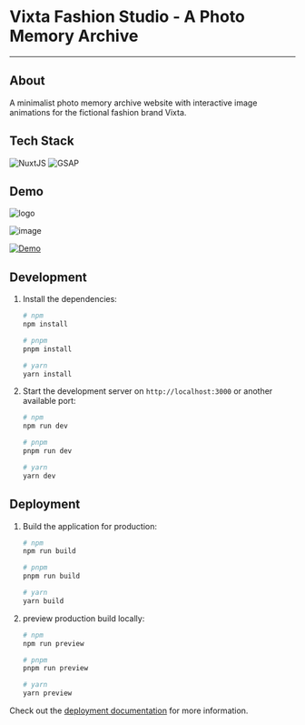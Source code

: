 # Vixta Fashion Studio - A Photo Memory Archive

---

## About

A minimalist photo memory archive website with interactive image animations for the fictional fashion brand Vixta.

## Tech Stack

![NuxtJS](https://img.shields.io/badge/NuxtJS-00C58E?style=for-the-badge&logo=nuxt.js&logoColor=white)
![GSAP](https://img.shields.io/badge/GSAP-0ae448?style=for-the-badge&logo=GSAP&logoColor=white)

## Demo

![logo](https://github.com/josephchay/vixta-fashion-studio/assets/136827046/a5bb021c-1ae0-4d90-9098-dfda1e6cee0d)

![image](https://github.com/josephchay/vixta-fashion-studio/assets/136827046/4f6f873b-a128-421d-9ab3-6f650c2dff53)

[![Demo](https://img.shields.io/website?url=https://vision-studio-chi.vercel.app&style=for-the-badge)](https://vixta.netlify.app)

## Development

1. Install the dependencies:

    ```bash
    # npm
    npm install

    # pnpm
    pnpm install

    # yarn
    yarn install
    ```

2. Start the development server on `http://localhost:3000` or another available port:

    ```bash
    # npm
    npm run dev

    # pnpm
    pnpm run dev

    # yarn
    yarn dev
    ```

## Deployment

1. Build the application for production:

    ```bash
    # npm
    npm run build

    # pnpm
    pnpm run build

    # yarn
    yarn build
    ```

2. preview production build locally:

    ```bash
    # npm
    npm run preview

    # pnpm
    pnpm run preview

    # yarn
    yarn preview
    ```

Check out the [deployment documentation](https://nuxt.com/docs/getting-started/deployment) for more information.
